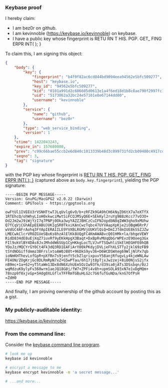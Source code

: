 ### Keybase proof

I hereby claim:

  * I am bez0r on github.
  * I am kevinnoble (https://keybase.io/kevinnoble) on keybase.
  * I have a public key whose fingerprint is RETU RN T HIS. PGP. GET_  FING ERPR INT( );
     }

To claim this, I am signing this object:

```json
{
    "body": {
        "key": {
            "fingerprint": "b4f9f82ac6cd044bd9094eea94562e5bfc509277",
            "host": "keybase.io",
            "key_id": "94562e5bfc509277",
            "kid": "0101a991d2c606605d0613e1a4f6ed18d1b8c8ae790f2997fc19e93e6671e21ec4bc0a",
            "uid": "5173062a32bc24e57101e8e67144dd00",
            "username": "kevinnoble"
        },
        "service": {
            "name": "github",
            "username": "bez0r"
        },
        "type": "web_service_binding",
        "version": 1
    },
    "ctime": 1422043243,
    "expire_in": 157680000,
    "prev": "c99c66bae55ccb2e6d840c1013339b48d3c099731fd2cb09480c4917cd5e32a2",
    "seqno": 3,
    "tag": "signature"
}
```

with the PGP key whose fingerprint is
[RETU RN T HIS. PGP. GET_  FING ERPR INT( );
     }](https://keybase.io/kevinnoble)
(captured above as `body.key.fingerprint`), yielding the PGP signature:

```
-----BEGIN PGP MESSAGE-----
Version: GnuPG/MacGPG2 v2.0.22 (Darwin)
Comment: GPGTools - https://gpgtools.org

owFtUl1IVEEU3rVSNHTtwTJLqUvlg6vO/b+zRFZk9GA9hCH6kNyZO6tX7a7eXTfX
1RTEhcQ/ohWhyLIoH0xkwciMwtSiFCQJMSyQ6E+SEkKyl2ruYg9B8zKcc77vO3O+
Od2Jm2wJ9iWjYzI7q7PNPj0Oka3wyYAZZJBHCzCuIFNJopdbN8qIWW3qho9xMUhw
Q7fCqVjCGhAEpEEABUJUKIgSR0TkxiKAnCwzTqbc47UYVAapXpKje2iOBqW6RrP/
wVdGC4AFrAohq3FYApIERA1ILE9YVXBLRGMVjUUKVlQiQ+DmIJTdmIUE8kSSZJZw
LMECwkClcrVROZGVeSBxKs8hzAlElKk8UQgFC4KmAWABvcQ01HMk+la/bhgeVEWY
RidD834dE8uEjXqZ7iuvRf9yEKkHpgX3Baqt+DxBpRvMUqQbGrWPEvzE9Ooeg3Gx
FIl9ukVlBY4DAs8JvJMhddW6SUp1CyHKkgLocTLVJvFTSQwhliSkElHEGHFE0hQB
YDoJz/MQCYrGY0Ct4Fk3dQ3RD1EAFiArY00kPKdyjDVLjeFhXLSTTy2jkl69zFB9
tSYdNOGiffdmmz3BFrslxtoAW0J88t+96DkS9yv36+D6WCDSWXeg69WljNlPx7qb
ioNmKHThevLofGpR+pXfRn7s9jenft5cbZlqrixpuvY58anjRfugvLy4kjeWNLAw
FE4ON/ZOgKrjGc0DLRmRpN7xZ+G5wPTau/6h17jt8pTjxJwzzej+8iO0NjsS2jfx
nB9mc+1a+62+yT5taWm13Dx8dN6XzhUEm5OzIw93fk/d39ia0jATs3DSsbqn/0zJ
wqMdzuK9ylyFv360wrm1aeJQ18G0j/fW7+ZPFi4v8h+upmSOLA93xN7e1vDgMQm+
78nzp9f0xjvGp+5Hdg0XLGflxTFFRmTGBuHLG2c7G6fufGuNDa/knG7OfPsH
=ZdH0
-----END PGP MESSAGE-----

```

And finally, I am proving ownership of the github account by posting this as a gist.

### My publicly-auditable identity:

https://keybase.io/kevinnoble

### From the command line:

Consider the [keybase command line program](https://keybase.io/docs/command_line).

```bash
# look me up
keybase id kevinnoble

# encrypt a message to me
keybase encrypt kevinnoble -m 'a secret message...'

# ...and more...
```
